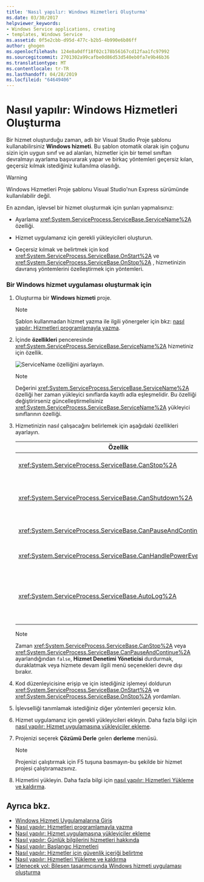 ```yaml
---
title: 'Nasıl yapılır: Windows Hizmetleri Oluşturma'
ms.date: 03/30/2017
helpviewer_keywords:
- Windows Service applications, creating
- templates, Windows Service
ms.assetid: 0f5e2cbb-d95d-477c-b2b5-4b990e6b86ff
author: ghogen
ms.openlocfilehash: 124e8a0dff18f02c178b56167cd12faa1fc97992
ms.sourcegitcommit: 2701302a99cafbe0d86d53d540eb0fa7e9b46b36
ms.translationtype: MT
ms.contentlocale: tr-TR
ms.lasthandoff: 04/28/2019
ms.locfileid: "64649406"
---
```

# <a name="how-to-create-windows-services"></a>Nasıl yapılır: Windows Hizmetleri Oluşturma
Bir hizmet oluşturduğu zaman, adlı bir Visual Studio Proje şablonu kullanabilirsiniz **Windows hizmeti**. Bu şablon otomatik olarak işin çoğunu sizin için uygun sınıf ve ad alanları, hizmetler için bir temel sınıftan devralmayı ayarlama başvurarak yapar ve birkaç yöntemleri geçersiz kılan, geçersiz kılmak istediğiniz kullanılma olasılığı.  
  
> [!WARNING]
>  Windows Hizmetleri Proje şablonu Visual Studio'nun Express sürümünde kullanılabilir değil.  
  
 En azından, işlevsel bir hizmet oluşturmak için şunları yapmalısınız:  
  
- Ayarlama <xref:System.ServiceProcess.ServiceBase.ServiceName%2A> özelliği.  
  
- Hizmet uygulamanız için gerekli yükleyicileri oluşturun.  
  
- Geçersiz kılmak ve belirtmek için kod <xref:System.ServiceProcess.ServiceBase.OnStart%2A> ve <xref:System.ServiceProcess.ServiceBase.OnStop%2A> , hizmetinizin davranış yöntemlerini özelleştirmek için yöntemleri.  
  
### <a name="to-create-a-windows-service-application"></a>Bir Windows hizmet uygulaması oluşturmak için  
  
1. Oluşturma bir **Windows hizmeti** proje.  
  
    > [!NOTE]
    >  Şablon kullanmadan hizmet yazma ile ilgili yönergeler için bkz: [nasıl yapılır: Hizmetleri programlamayla yazma](../../../docs/framework/windows-services/how-to-write-services-programmatically.md).  
  
2. İçinde **özellikleri** penceresinde <xref:System.ServiceProcess.ServiceBase.ServiceName%2A> hizmetiniz için özellik.  
  
     ![ServiceName özelliğini ayarlayın. ](../../../docs/framework/windows-services/media/windowsservice-servicename.PNG "WindowsService_ServiceName")  
  
    > [!NOTE]
    >  Değerini <xref:System.ServiceProcess.ServiceBase.ServiceName%2A> özelliği her zaman yükleyici sınıflarda kayıtlı adla eşleşmelidir. Bu özelliği değiştirirseniz güncelleştirmelisiniz <xref:System.ServiceProcess.ServiceBase.ServiceName%2A> yükleyici sınıflarının özelliği.  
  
3. Hizmetinizin nasıl çalışacağını belirlemek için aşağıdaki özellikleri ayarlayın.  
  
    |Özellik|Ayar|  
    |--------------|-------------|  
    |<xref:System.ServiceProcess.ServiceBase.CanStop%2A>|`True` hizmetin çalışmayı durdurmak için istekleri kabul edeceğini belirtmek için; `false` hizmetin durdurulmasını önlemek için.|  
    |<xref:System.ServiceProcess.ServiceBase.CanShutdown%2A>|`True` Hizmet çağıracak şekilde etkinleştirme aşağı üzerinde yaşadığı bilgisayar kapatıldığında bildirim almak istediğini belirten <xref:System.ServiceProcess.ServiceBase.OnShutdown%2A> yordamı.|  
    |<xref:System.ServiceProcess.ServiceBase.CanPauseAndContinue%2A>|`True` Hizmeti duraklatmak veya devam ettirmek için istekleri kabul edeceğini belirtmek için çalışan; `false` hizmetinin duraklatılmasını ve devam ettirilmesini önlemek için.|  
    |<xref:System.ServiceProcess.ServiceBase.CanHandlePowerEvent%2A>|`True` hizmetin bilgisayarın güç durumu değişiklikleri bildirimini işleyebileceğini belirtmek için; `false` bu değişikliklerin bildirilmesini önlemek için.|  
    |<xref:System.ServiceProcess.ServiceBase.AutoLog%2A>|`True` Hizmetiniz bir eylem gerçekleştirdiğinde uygulama olay günlüğüne bilgilendirici girdiler yazmak için; `false` bu işlevi devre dışı bırakmak için. Daha fazla bilgi için [nasıl yapılır: Hizmet bilgilerini günlüğe kaydetme](../../../docs/framework/windows-services/how-to-log-information-about-services.md). **Not:**  Varsayılan olarak, <xref:System.ServiceProcess.ServiceBase.AutoLog%2A> ayarlanır `true`.|  
  
    > [!NOTE]
    >  Zaman <xref:System.ServiceProcess.ServiceBase.CanStop%2A> veya <xref:System.ServiceProcess.ServiceBase.CanPauseAndContinue%2A> ayarlandığından `false`, **Hizmet Denetimi Yöneticisi** durdurmak, duraklatmak veya hizmete devam ilgili menü seçenekleri devre dışı bırakır.  
  
4. Kod düzenleyicisine erişip ve için istediğiniz işlemeyi doldurun <xref:System.ServiceProcess.ServiceBase.OnStart%2A> ve <xref:System.ServiceProcess.ServiceBase.OnStop%2A> yordamları.  
  
5. İşlevselliği tanımlamak istediğiniz diğer yöntemleri geçersiz kılın.  
  
6. Hizmet uygulamanız için gerekli yükleyicileri ekleyin. Daha fazla bilgi için [nasıl yapılır: Hizmet uygulamasına yükleyiciler ekleme](../../../docs/framework/windows-services/how-to-add-installers-to-your-service-application.md).  
  
7. Projenizi seçerek **Çözümü Derle** gelen **derleme** menüsü.  
  
    > [!NOTE]
    >  Projenizi çalıştırmak için F5 tuşuna basmayın-bu şekilde bir hizmet projesi çalıştıramazsınız.  
  
8. Hizmetini yükleyin. Daha fazla bilgi için [nasıl yapılır: Hizmetleri Yükleme ve kaldırma](../../../docs/framework/windows-services/how-to-install-and-uninstall-services.md).  
  
## <a name="see-also"></a>Ayrıca bkz.

- [Windows Hizmeti Uygulamalarına Giriş](../../../docs/framework/windows-services/introduction-to-windows-service-applications.md)
- [Nasıl yapılır: Hizmetleri programlamayla yazma](../../../docs/framework/windows-services/how-to-write-services-programmatically.md)
- [Nasıl yapılır: Hizmet uygulamasına yükleyiciler ekleme](../../../docs/framework/windows-services/how-to-add-installers-to-your-service-application.md)
- [Nasıl yapılır: Günlük bilgilerini hizmetleri hakkında](../../../docs/framework/windows-services/how-to-log-information-about-services.md)
- [Nasıl yapılır: Başlangıç Hizmetleri](../../../docs/framework/windows-services/how-to-start-services.md)
- [Nasıl yapılır: Hizmetler için güvenlik içeriği belirtme](../../../docs/framework/windows-services/how-to-specify-the-security-context-for-services.md)
- [Nasıl yapılır: Hizmetleri Yükleme ve kaldırma](../../../docs/framework/windows-services/how-to-install-and-uninstall-services.md)
- [İzlenecek yol: Bileşen tasarımcısında Windows hizmeti uygulaması oluşturma](../../../docs/framework/windows-services/walkthrough-creating-a-windows-service-application-in-the-component-designer.md)
